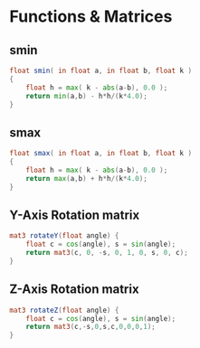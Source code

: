 # Functions & Matrices

## smin

```glsl
float smin( in float a, in float b, float k )
{
    float h = max( k - abs(a-b), 0.0 );
    return min(a,b) - h*h/(k*4.0);
}
```

## smax

```glsl
float smax( in float a, in float b, float k )
{
    float h = max( k - abs(a-b), 0.0 );
    return max(a,b) + h*h/(k*4.0);
}
```

## Y-Axis Rotation matrix

```glsl
mat3 rotateY(float angle) {
	float c = cos(angle), s = sin(angle);
    return mat3(c, 0, -s, 0, 1, 0, s, 0, c);
}
```

## Z-Axis Rotation matrix

```glsl
mat3 rotateZ(float angle) {
	float c = cos(angle), s = sin(angle);
    return mat3(c,-s,0,s,c,0,0,0,1);
}
```
